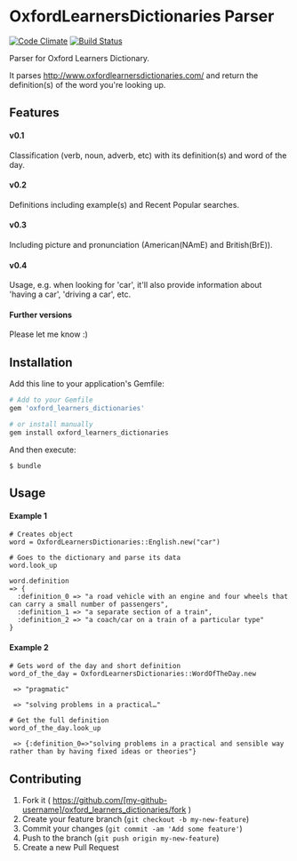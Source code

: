 OxfordLearnersDictionaries Parser
=================================
[![Code Climate](https://codeclimate.com/github/fpgentil/oxford_learners_dictionaries/badges/gpa.svg)](https://codeclimate.com/github/fpgentil/oxford_learners_dictionaries)
[![Build Status](https://travis-ci.org/fpgentil/oxford_learners_dictionaries.svg?branch=master)](https://travis-ci.org/fpgentil/oxford_learners_dictionaries)

Parser for Oxford Learners Dictionary.

It parses http://www.oxfordlearnersdictionaries.com/ and return the definition(s) of the word you're looking up.

## Features

#### v0.1
Classification (verb, noun, adverb, etc) with its definition(s) and word of the day.

#### v0.2
Definitions including example(s) and Recent Popular searches.

#### v0.3
Including picture and pronunciation (American(NAmE) and British(BrE)).

#### v0.4
Usage, e.g. when looking for 'car', it'll also provide information about 'having a car', 'driving a car', etc.

#### Further versions
Please let me know :)

## Installation

Add this line to your application's Gemfile:

```ruby
# Add to your Gemfile
gem 'oxford_learners_dictionaries'

# or install manually
gem install oxford_learners_dictionaries
```

And then execute:

    $ bundle

## Usage

#### Example 1
```
# Creates object
word = OxfordLearnersDictionaries::English.new("car")

# Goes to the dictionary and parse its data
word.look_up
```

```
word.definition
=> {
  :definition_0 => "a road vehicle with an engine and four wheels that can carry a small number of passengers",
  :definition_1 => "a separate section of a train",
  :definition_2 => "a coach/car on a train of a particular type"
}
```

#### Example 2
```
# Gets word of the day and short definition
word_of_the_day = OxfordLearnersDictionaries::WordOfTheDay.new
```

```word_of_the_day.word
 => "pragmatic"
```

```word_of_the_day.short_definition
 => "solving problems in a practical…"
```

```
# Get the full definition
word_of_the_day.look_up
```

```word_of_the_day.english.definition
 => {:definition_0=>"solving problems in a practical and sensible way rather than by having fixed ideas or theories"}
 ```


## Contributing

1. Fork it ( https://github.com/[my-github-username]/oxford_learners_dictionaries/fork )
2. Create your feature branch (`git checkout -b my-new-feature`)
3. Commit your changes (`git commit -am 'Add some feature'`)
4. Push to the branch (`git push origin my-new-feature`)
5. Create a new Pull Request
